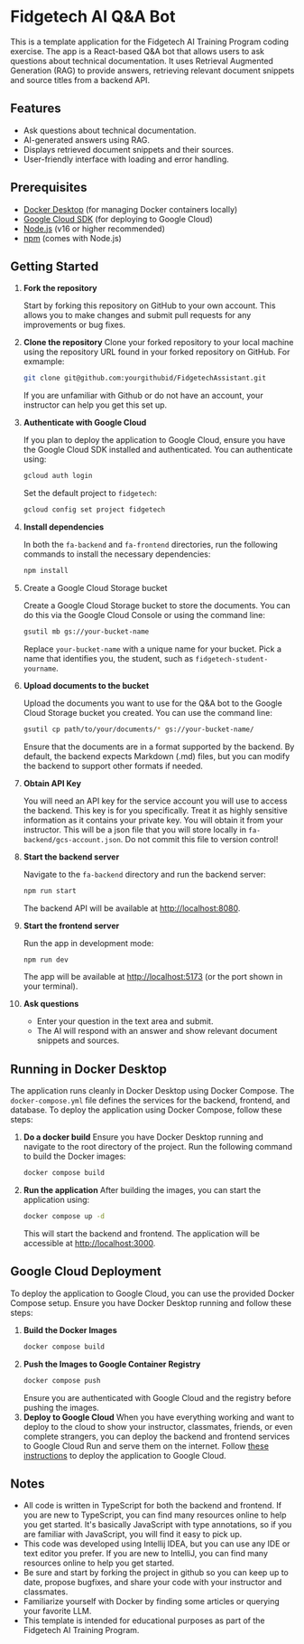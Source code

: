# Fidgetech AI Q&A Bot

This is a template application for the Fidgetech AI Training Program coding exercise. The app is a React-based Q&A bot that allows users to ask questions about technical documentation. It uses Retrieval Augmented Generation (RAG) to provide answers, retrieving relevant document snippets and source titles from a backend API.

## Features

- Ask questions about technical documentation.
- AI-generated answers using RAG.
- Displays retrieved document snippets and their sources.
- User-friendly interface with loading and error handling.

## Prerequisites

- [Docker Desktop](https://www.docker.com/products/docker-desktop) (for managing Docker containers locally)
- [Google Cloud SDK](https://cloud.google.com/sdk/docs/install) (for deploying to Google Cloud)
- [Node.js](https://nodejs.org/) (v16 or higher recommended)
- [npm](https://www.npmjs.com/) (comes with Node.js)

## Getting Started

1. **Fork the repository**

   Start by forking this repository on GitHub to your own account. This allows you to make changes and submit pull requests
   for any improvements or bug fixes.
 
2. **Clone the repository**
   Clone your forked repository to your local machine using the repository URL found in your forked repository on GitHub.
   For exmample:
   ```bash
   git clone git@github.com:yourgithubid/FidgetechAssistant.git
   ```
   If you are unfamiliar with Github or do not have an account, your instructor can help you get this set up.
 
1. **Authenticate with Google Cloud**

   If you plan to deploy the application to Google Cloud, ensure you have the Google Cloud SDK installed and authenticated. You can authenticate using:
   ```bash
   gcloud auth login
   ```
   Set the default project to `fidgetech`:
   ```bash
   gcloud config set project fidgetech
   ```
   
1. **Install dependencies**

   In both the `fa-backend` and `fa-frontend` directories, run the following commands to install the necessary dependencies:
   ```bash
   npm install
   ```
1. Create a Google Cloud Storage bucket

   Create a Google Cloud Storage bucket to store the documents. You can do this via the Google Cloud Console or using the command line:
   ```bash
   gsutil mb gs://your-bucket-name
   ```
   Replace `your-bucket-name` with a unique name for your bucket.  Pick a name that identifies you, the student, such as `fidgetech-student-yourname`.

1. **Upload documents to the bucket**
   
   Upload the documents you want to use for the Q&A bot to the Google Cloud Storage bucket you created. You can use the command line:
   ```bash
   gsutil cp path/to/your/documents/* gs://your-bucket-name/
   ```
   Ensure that the documents are in a format supported by the backend.  By default, the backend expects Markdown (.md) files, but you can modify the backend to support other formats if needed.
 
1. **Obtain API Key**
   
   You will need an API key for the service account you will use to access the backend.  This key is for you specifically. 
   Treat it as highly sensitive information as it contains your private key.  You will obtain it from your instructor. This will
   be a json file that you will store locally in `fa-backend/gcs-account.json`. Do not commit this file to version control!
 
1. **Start the backend server**

   Navigate to the `fa-backend` directory and run the backend server:
   ```bash
   npm run start
   ```
   The backend API will be available at [http://localhost:8080](http://localhost:8080).
 
1. **Start the frontend server**

   Run the app in development mode:
   ```bash
   npm run dev
   ```
   The app will be available at [http://localhost:5173](http://localhost:5173) (or the port shown in your terminal).

1. **Ask questions**

    - Enter your question in the text area and submit.
    - The AI will respond with an answer and show relevant document snippets and sources.


## Running in Docker Desktop

The application runs cleanly in Docker Desktop using Docker Compose. The `docker-compose.yml` file defines the services for the backend, frontend, and database.
To deploy the application using Docker Compose, follow these steps:
1. **Do a docker build**
   Ensure you have Docker Desktop running and navigate to the root directory of the project. Run the following command to build the Docker images:
   ```bash
   docker compose build
   ```
2. **Run the application**
   After building the images, you can start the application using:
   ```bash
   docker compose up -d
   ```
   This will start the backend and frontend. The application will be accessible at [http://localhost:3000](http://localhost:3000).
   
## Google Cloud Deployment
To deploy the application to Google Cloud, you can use the provided Docker Compose setup. Ensure you have Docker Desktop running and follow these steps:
1. **Build the Docker Images**
   ```bash
   docker compose build
   ```
2. **Push the Images to Google Container Registry**
   ```bash
   docker compose push
   ```
   Ensure you are authenticated with Google Cloud and the registry before pushing the images.
3. **Deploy to Google Cloud**
   When you have everything working and want to deploy to the cloud to show your instructor, classmates, friends, or
   even complete strangers, you can deploy the backend and frontend services to Google Cloud Run and serve them
   on the internet.  Follow [these instructions](README-gcs.md) to deploy the application to Google Cloud.

## Notes
- All code is written in TypeScript for both the backend and frontend.  If you are new to TypeScript, you can find many resources online to help you get started.
  It's basically JavaScript with type annotations, so if you are familiar with JavaScript, you will find it easy to pick up.
- This code was developed using Intellij IDEA, but you can use any IDE or text editor you prefer.  If you are new to IntelliJ, you can find many resources online to help you get started.
- Be sure and start by forking the project in github so you can keep up to date, propose bugfixes, and share your code 
  with your instructor and classmates.
- Familiarize yourself with Docker by finding some articles or querying your favorite LLM.
- This template is intended for educational purposes as part of the Fidgetech AI Training Program.

